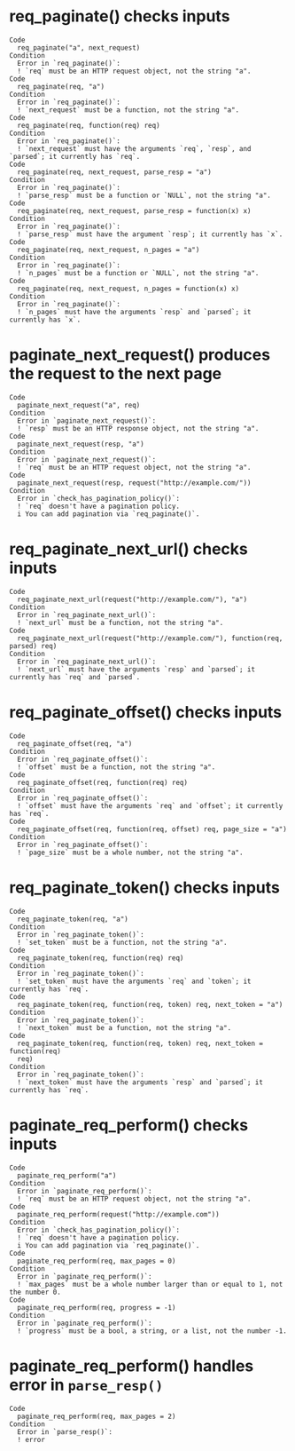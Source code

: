 # req_paginate() checks inputs

    Code
      req_paginate("a", next_request)
    Condition
      Error in `req_paginate()`:
      ! `req` must be an HTTP request object, not the string "a".
    Code
      req_paginate(req, "a")
    Condition
      Error in `req_paginate()`:
      ! `next_request` must be a function, not the string "a".
    Code
      req_paginate(req, function(req) req)
    Condition
      Error in `req_paginate()`:
      ! `next_request` must have the arguments `req`, `resp`, and `parsed`; it currently has `req`.
    Code
      req_paginate(req, next_request, parse_resp = "a")
    Condition
      Error in `req_paginate()`:
      ! `parse_resp` must be a function or `NULL`, not the string "a".
    Code
      req_paginate(req, next_request, parse_resp = function(x) x)
    Condition
      Error in `req_paginate()`:
      ! `parse_resp` must have the argument `resp`; it currently has `x`.
    Code
      req_paginate(req, next_request, n_pages = "a")
    Condition
      Error in `req_paginate()`:
      ! `n_pages` must be a function or `NULL`, not the string "a".
    Code
      req_paginate(req, next_request, n_pages = function(x) x)
    Condition
      Error in `req_paginate()`:
      ! `n_pages` must have the arguments `resp` and `parsed`; it currently has `x`.

# paginate_next_request() produces the request to the next page

    Code
      paginate_next_request("a", req)
    Condition
      Error in `paginate_next_request()`:
      ! `resp` must be an HTTP response object, not the string "a".
    Code
      paginate_next_request(resp, "a")
    Condition
      Error in `paginate_next_request()`:
      ! `req` must be an HTTP request object, not the string "a".
    Code
      paginate_next_request(resp, request("http://example.com/"))
    Condition
      Error in `check_has_pagination_policy()`:
      ! `req` doesn't have a pagination policy.
      i You can add pagination via `req_paginate()`.

# req_paginate_next_url() checks inputs

    Code
      req_paginate_next_url(request("http://example.com/"), "a")
    Condition
      Error in `req_paginate_next_url()`:
      ! `next_url` must be a function, not the string "a".
    Code
      req_paginate_next_url(request("http://example.com/"), function(req, parsed) req)
    Condition
      Error in `req_paginate_next_url()`:
      ! `next_url` must have the arguments `resp` and `parsed`; it currently has `req` and `parsed`.

# req_paginate_offset() checks inputs

    Code
      req_paginate_offset(req, "a")
    Condition
      Error in `req_paginate_offset()`:
      ! `offset` must be a function, not the string "a".
    Code
      req_paginate_offset(req, function(req) req)
    Condition
      Error in `req_paginate_offset()`:
      ! `offset` must have the arguments `req` and `offset`; it currently has `req`.
    Code
      req_paginate_offset(req, function(req, offset) req, page_size = "a")
    Condition
      Error in `req_paginate_offset()`:
      ! `page_size` must be a whole number, not the string "a".

# req_paginate_token() checks inputs

    Code
      req_paginate_token(req, "a")
    Condition
      Error in `req_paginate_token()`:
      ! `set_token` must be a function, not the string "a".
    Code
      req_paginate_token(req, function(req) req)
    Condition
      Error in `req_paginate_token()`:
      ! `set_token` must have the arguments `req` and `token`; it currently has `req`.
    Code
      req_paginate_token(req, function(req, token) req, next_token = "a")
    Condition
      Error in `req_paginate_token()`:
      ! `next_token` must be a function, not the string "a".
    Code
      req_paginate_token(req, function(req, token) req, next_token = function(req)
      req)
    Condition
      Error in `req_paginate_token()`:
      ! `next_token` must have the arguments `resp` and `parsed`; it currently has `req`.

# paginate_req_perform() checks inputs

    Code
      paginate_req_perform("a")
    Condition
      Error in `paginate_req_perform()`:
      ! `req` must be an HTTP request object, not the string "a".
    Code
      paginate_req_perform(request("http://example.com"))
    Condition
      Error in `check_has_pagination_policy()`:
      ! `req` doesn't have a pagination policy.
      i You can add pagination via `req_paginate()`.
    Code
      paginate_req_perform(req, max_pages = 0)
    Condition
      Error in `paginate_req_perform()`:
      ! `max_pages` must be a whole number larger than or equal to 1, not the number 0.
    Code
      paginate_req_perform(req, progress = -1)
    Condition
      Error in `paginate_req_perform()`:
      ! `progress` must be a bool, a string, or a list, not the number -1.

# paginate_req_perform() handles error in `parse_resp()`

    Code
      paginate_req_perform(req, max_pages = 2)
    Condition
      Error in `parse_resp()`:
      ! error

